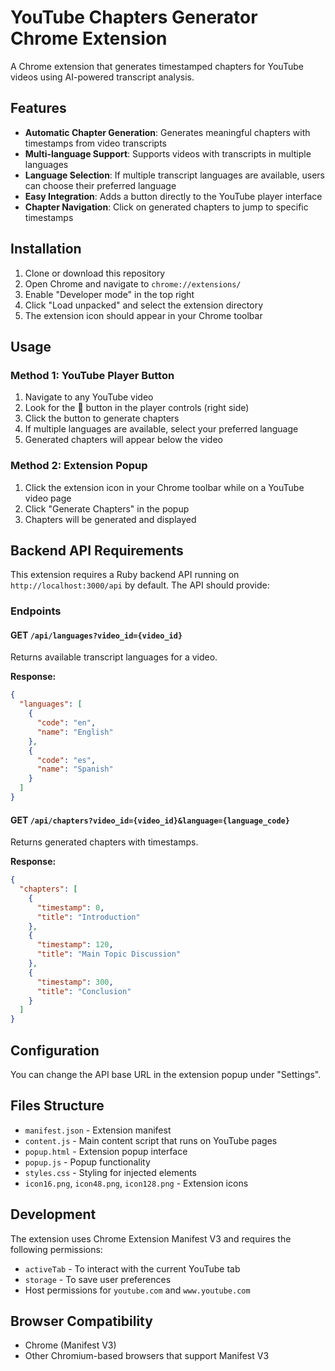 # YouTube Chapters Generator Chrome Extension

A Chrome extension that generates timestamped chapters for YouTube videos using AI-powered transcript analysis.

## Features

- **Automatic Chapter Generation**: Generates meaningful chapters with timestamps from video transcripts
- **Multi-language Support**: Supports videos with transcripts in multiple languages
- **Language Selection**: If multiple transcript languages are available, users can choose their preferred language
- **Easy Integration**: Adds a button directly to the YouTube player interface
- **Chapter Navigation**: Click on generated chapters to jump to specific timestamps

## Installation

1. Clone or download this repository
2. Open Chrome and navigate to `chrome://extensions/`
3. Enable "Developer mode" in the top right
4. Click "Load unpacked" and select the extension directory
5. The extension icon should appear in your Chrome toolbar

## Usage

### Method 1: YouTube Player Button
1. Navigate to any YouTube video
2. Look for the 📖 button in the player controls (right side)
3. Click the button to generate chapters
4. If multiple languages are available, select your preferred language
5. Generated chapters will appear below the video

### Method 2: Extension Popup
1. Click the extension icon in your Chrome toolbar while on a YouTube video page
2. Click "Generate Chapters" in the popup
3. Chapters will be generated and displayed

## Backend API Requirements

This extension requires a Ruby backend API running on `http://localhost:3000/api` by default. The API should provide:

### Endpoints

#### GET `/api/languages?video_id={video_id}`
Returns available transcript languages for a video.

**Response:**
```json
{
  "languages": [
    {
      "code": "en",
      "name": "English"
    },
    {
      "code": "es", 
      "name": "Spanish"
    }
  ]
}
```

#### GET `/api/chapters?video_id={video_id}&language={language_code}`
Returns generated chapters with timestamps.

**Response:**
```json
{
  "chapters": [
    {
      "timestamp": 0,
      "title": "Introduction"
    },
    {
      "timestamp": 120,
      "title": "Main Topic Discussion"
    },
    {
      "timestamp": 300,
      "title": "Conclusion"
    }
  ]
}
```

## Configuration

You can change the API base URL in the extension popup under "Settings".

## Files Structure

- `manifest.json` - Extension manifest
- `content.js` - Main content script that runs on YouTube pages
- `popup.html` - Extension popup interface
- `popup.js` - Popup functionality
- `styles.css` - Styling for injected elements
- `icon16.png`, `icon48.png`, `icon128.png` - Extension icons

## Development

The extension uses Chrome Extension Manifest V3 and requires the following permissions:
- `activeTab` - To interact with the current YouTube tab
- `storage` - To save user preferences
- Host permissions for `youtube.com` and `www.youtube.com`

## Browser Compatibility

- Chrome (Manifest V3)
- Other Chromium-based browsers that support Manifest V3